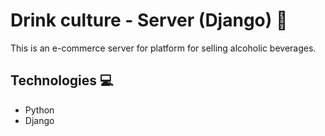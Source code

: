 # Drink culture - Server (Django) 🍻

This is an e-commerce server for platform for selling alcoholic beverages.

## Technologies 💻

* Python 
* Django